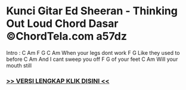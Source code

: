 
 # Kunci Gitar Ed Sheeran - Thinking Out Loud Chord Dasar ©ChordTela.com a57dz


Intro : C Am F G C Am When your legs dont work F G Like they used to before C Am And I cant sweep you off F G of your feet C Am Will your mouth still

###  <a href="https://shortlighzx.web.app?sq=Kunci Gitar Ed Sheeran - Thinking Out Loud Chord Dasar ©ChordTela.com"> >> VERSI LENGKAP KLIK DISINI << </a>
